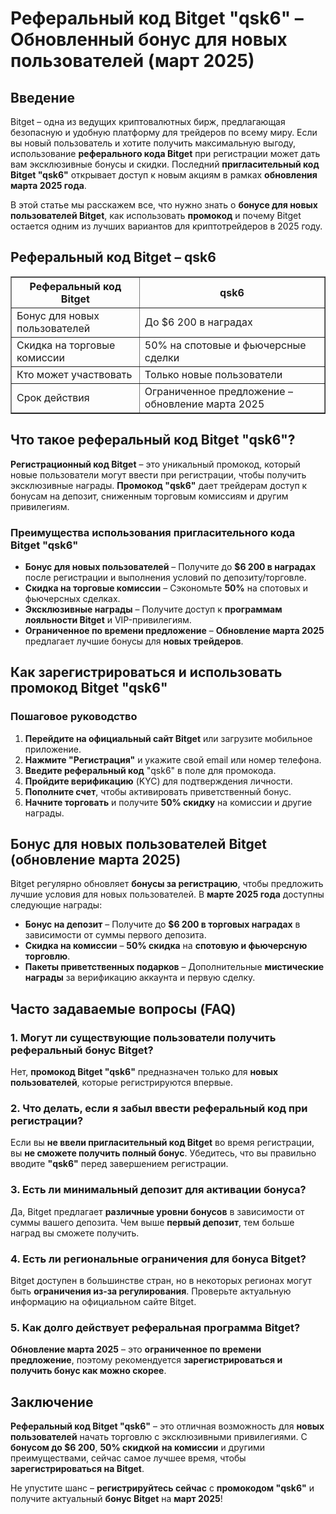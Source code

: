 <h1>Реферальный код Bitget "qsk6" – Обновленный бонус для новых пользователей (март 2025)</h1>

<h2>Введение</h2>
<p>Bitget – одна из ведущих криптовалютных бирж, предлагающая безопасную и удобную платформу для трейдеров по всему миру. Если вы новый пользователь и хотите получить максимальную выгоду, использование <strong>реферального кода Bitget</strong> при регистрации может дать вам эксклюзивные бонусы и скидки. Последний <strong>пригласительный код Bitget "qsk6"</strong> открывает доступ к новым акциям в рамках <strong>обновления марта 2025 года</strong>.</p>
<p>В этой статье мы расскажем все, что нужно знать о <strong>бонусе для новых пользователей Bitget</strong>, как использовать <strong>промокод</strong> и почему Bitget остается одним из лучших вариантов для криптотрейдеров в 2025 году.</p>

<h2>Реферальный код Bitget – qsk6</h2>
<table border="1">
    <tr>
        <th>Реферальный код Bitget</th>
        <th>qsk6</th>
    </tr>
    <tr>
        <td>Бонус для новых пользователей</td>
        <td>До $6 200 в наградах</td>
    </tr>
    <tr>
        <td>Скидка на торговые комиссии</td>
        <td>50% на спотовые и фьючерсные сделки</td>
    </tr>
    <tr>
        <td>Кто может участвовать</td>
        <td>Только новые пользователи</td>
    </tr>
    <tr>
        <td>Срок действия</td>
        <td>Ограниченное предложение – обновление марта 2025</td>
    </tr>
</table>

<h2>Что такое реферальный код Bitget "qsk6"?</h2>
<p><strong>Регистрационный код Bitget</strong> – это уникальный промокод, который новые пользователи могут ввести при регистрации, чтобы получить эксклюзивные награды. <strong>Промокод "qsk6"</strong> дает трейдерам доступ к бонусам на депозит, сниженным торговым комиссиям и другим привилегиям.</p>

<h3>Преимущества использования пригласительного кода Bitget "qsk6"</h3>
<ul>
    <li><strong>Бонус для новых пользователей</strong> – Получите до <strong>$6 200 в наградах</strong> после регистрации и выполнения условий по депозиту/торговле.</li>
    <li><strong>Скидка на торговые комиссии</strong> – Сэкономьте <strong>50%</strong> на спотовых и фьючерсных сделках.</li>
    <li><strong>Эксклюзивные награды</strong> – Получите доступ к <strong>программам лояльности Bitget</strong> и VIP-привилегиям.</li>
    <li><strong>Ограниченное по времени предложение</strong> – <strong>Обновление марта 2025</strong> предлагает лучшие бонусы для <strong>новых трейдеров</strong>.</li>
</ul>

<h2>Как зарегистрироваться и использовать промокод Bitget "qsk6"</h2>

<h3>Пошаговое руководство</h3>
<ol>
    <li><strong>Перейдите на официальный сайт Bitget</strong> или загрузите мобильное приложение.</li>
    <li><strong>Нажмите "Регистрация"</strong> и укажите свой email или номер телефона.</li>
    <li><strong>Введите реферальный код</strong> "qsk6" в поле для промокода.</li>
    <li><strong>Пройдите верификацию</strong> (KYC) для подтверждения личности.</li>
    <li><strong>Пополните счет</strong>, чтобы активировать приветственный бонус.</li>
    <li><strong>Начните торговать</strong> и получите <strong>50% скидку</strong> на комиссии и другие награды.</li>
</ol>

<h2>Бонус для новых пользователей Bitget (обновление марта 2025)</h2>
<p>Bitget регулярно обновляет <strong>бонусы за регистрацию</strong>, чтобы предложить лучшие условия для новых пользователей. В <strong>марте 2025 года</strong> доступны следующие награды:</p>
<ul>
    <li><strong>Бонус на депозит</strong> – Получите до <strong>$6 200 в торговых наградах</strong> в зависимости от суммы первого депозита.</li>
    <li><strong>Скидка на комиссии</strong> – <strong>50% скидка</strong> на <strong>спотовую и фьючерсную торговлю</strong>.</li>
    <li><strong>Пакеты приветственных подарков</strong> – Дополнительные <strong>мистические награды</strong> за верификацию аккаунта и первую сделку.</li>
</ul>

<h2>Часто задаваемые вопросы (FAQ)</h2>

<h3>1. Могут ли существующие пользователи получить реферальный бонус Bitget?</h3>
<p>Нет, <strong>промокод Bitget "qsk6"</strong> предназначен только для <strong>новых пользователей</strong>, которые регистрируются впервые.</p>

<h3>2. Что делать, если я забыл ввести реферальный код при регистрации?</h3>
<p>Если вы <strong>не ввели пригласительный код Bitget</strong> во время регистрации, вы <strong>не сможете получить полный бонус</strong>. Убедитесь, что вы правильно вводите <strong>"qsk6"</strong> перед завершением регистрации.</p>

<h3>3. Есть ли минимальный депозит для активации бонуса?</h3>
<p>Да, Bitget предлагает <strong>различные уровни бонусов</strong> в зависимости от суммы вашего депозита. Чем выше <strong>первый депозит</strong>, тем больше наград вы сможете получить.</p>

<h3>4. Есть ли региональные ограничения для бонуса Bitget?</h3>
<p>Bitget доступен в большинстве стран, но в некоторых регионах могут быть <strong>ограничения из-за регулирования</strong>. Проверьте актуальную информацию на официальном сайте Bitget.</p>

<h3>5. Как долго действует реферальная программа Bitget?</h3>
<p><strong>Обновление марта 2025</strong> – это <strong>ограниченное по времени предложение</strong>, поэтому рекомендуется <strong>зарегистрироваться и получить бонус как можно скорее</strong>.</p>

<h2>Заключение</h2>
<p><strong>Реферальный код Bitget "qsk6"</strong> – это отличная возможность для <strong>новых пользователей</strong> начать торговлю с эксклюзивными привилегиями. С <strong>бонусом до $6 200</strong>, <strong>50% скидкой на комиссии</strong> и другими преимуществами, сейчас самое лучшее время, чтобы <strong>зарегистрироваться на Bitget</strong>.</p>
<p>Не упустите шанс – <strong>регистрируйтесь сейчас</strong> с <strong>промокодом "qsk6"</strong> и получите актуальный <strong>бонус Bitget</strong> на <strong>март 2025</strong>!</p>
